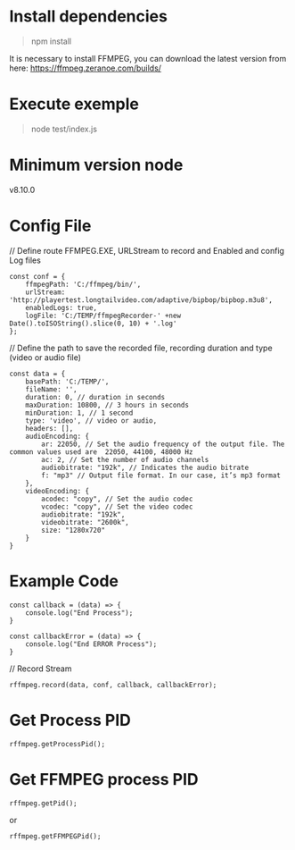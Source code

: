 # Install dependencies
> npm install


It is necessary to install FFMPEG, you can download the latest version from here:
https://ffmpeg.zeranoe.com/builds/

# Execute exemple
> node test/index.js

# Minimum version node
v8.10.0


# Config File
// Define route FFMPEG.EXE, URLStream to record and Enabled and config Log files
```
const conf = {
    ffmpegPath: 'C:/ffmpeg/bin/',
    urlStream: 'http://playertest.longtailvideo.com/adaptive/bipbop/bipbop.m3u8',
    enabledLogs: true,
    logFile: 'C:/TEMP/ffmpegRecorder-' +new Date().toISOString().slice(0, 10) + '.log'
};
```
// Define the path to save the recorded file, recording duration and type (video or audio file)
```
const data = {
    basePath: 'C:/TEMP/',
    fileName: '',
    duration: 0, // duration in seconds
    maxDuration: 10800, // 3 hours in seconds
    minDuration: 1, // 1 second
    type: 'video', // video or audio,
    headers: [],
    audioEncoding: {
        ar: 22050, // Set the audio frequency of the output file. The common values used are  22050, 44100, 48000 Hz
        ac: 2, // Set the number of audio channels
        audiobitrate: "192k", // Indicates the audio bitrate
        f: "mp3" // Output file format. In our case, it’s mp3 format   
    },
    videoEncoding: {
        acodec: "copy", // Set the audio codec
        vcodec: "copy", // Set the video codec
        audiobitrate: "192k",
        videobitrate: "2600k",
        size: "1280x720"
    }
}
```
# Example Code
```
const callback = (data) => {
    console.log("End Process");
}
```
```
const callbackError = (data) => {
    console.log("End ERROR Process");
}
```

// Record Stream

```rffmpeg.record(data, conf, callback, callbackError);```

# Get Process PID
```rffmpeg.getProcessPid();```

# Get FFMPEG process PID
```rffmpeg.getPid();```

or

```rffmpeg.getFFMPEGPid();```
